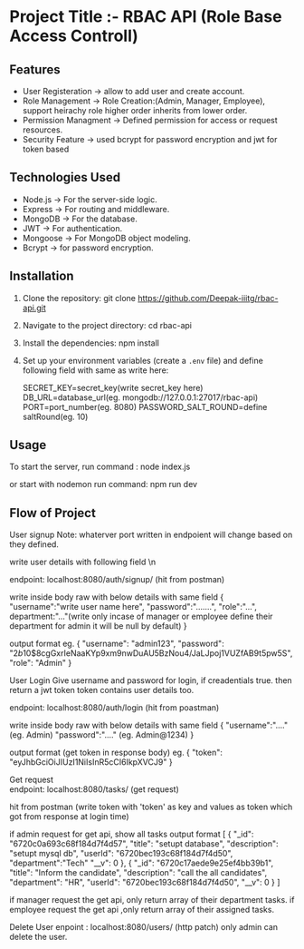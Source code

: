 # Project Title :- RBAC API (Role Base Access Controll)

## Features
- User Registeration -> allow to add user and create account.
- Role Management -> Role Creation:(Admin, Manager, Employee), support heirachy role higher order inherits from lower order.
- Permission Managment -> Defined permission for access or request resources.
- Security Feature -> used bcrypt for password encryption and jwt for token based 

## Technologies Used
- Node.js -> For the server-side logic.
- Express -> For routing and middleware.
- MongoDB -> For the database.
- JWT -> For authentication.
- Mongoose -> For MongoDB object modeling.
- Bcrypt -> for password encryption.

## Installation

1. Clone the repository:
    git clone https://github.com/Deepak-iiitg/rbac-api.git
    
2. Navigate to the project directory:
    cd rbac-api

3. Install the dependencies:
    npm install

4. Set up your environment variables (create a `.env` file) and define following field with same as write here:

    SECRET_KEY=secret_key(write secret_key here)
    DB_URL=database_url(eg. mongodb://127.0.0.1:27017/rbac-api)
    PORT=port_number(eg. 8080)
    PASSWORD_SALT_ROUND=define saltRound(eg. 10)

## Usage
To start the server, run command : 
   node index.js

   or start with nodemon run command: 
   npm run dev

## Flow of Project
User signup
   Note: whaterver port written in endpoient will change based on they defined. 

   write user details with following field \n

   endpoint: localhost:8080/auth/signup/ (hit from postman)

   write inside body raw with below details with same field
   {
    "username":"write user name here",
    "password":".......",
    "role":"...",
    department:"..."(write only incase of manager or employee define their department for admin it will be null by default) 
   }

   output format
   eg.
   {
    "username": "admin123",
    "password": "$2b$10$8cgGxrIeNaaKYp9xm9nwDuAU5BzNou4/JaLJpoj1VUZfAB9t5pw5S",
    "role": "Admin"
  }

User Login
   Give username and password for login, if creadentials true. then return a jwt token
   token contains user details too.

   endpoint: localhost:8080/auth/login (hit from poastman)
   
   write inside body raw with below details with same field
   {
    "username":"...." (eg. Admin)
    "password":"...." (eg. Admin@1234)
   }   

   output format (get token in response body)
   eg. {
        "token": "eyJhbGciOiJIUzI1NiIsInR5cCI6IkpXVCJ9"
       }

Get request  
   endpoint: localhost:8080/tasks/ (get request)
   
   hit from postman (write token with 'token' as key and values as token which got from response at login time)

   if admin request for get api, show all tasks 
   output format
   [
    {
        "_id": "6720c0a693c68f184d7f4d57",
        "title": "setupt database",
        "description": "setupt mysql db",
        "userId": "6720bec193c68f184d7f4d50",
        "department":"Tech"
        "__v": 0
    },
    {
        "_id": "6720c17aede9e25ef4bb39b1",
        "title": "Inform the candidate",
        "description": "call the all candidates",
        "department": "HR",
        "userId": "6720bec193c68f184d7f4d50",
        "__v": 0
    }
  ]

  if manager request the get api, only return array of their department tasks.
  if employee request the get api ,only return array of their assigned tasks.

Delete User
   enpoint : localhost:8080/users/  (http patch)
   only admin can delete the user.
